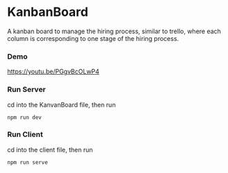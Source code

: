 # KanbanBoard

A kanban board to manage the hiring process, similar to trello, where each column is corresponding to one stage of the hiring process.

### Demo

https://youtu.be/PGgvBcOLwP4

### Run Server

cd into the KanvanBoard file, then run
```
npm run dev
```
### Run Client

cd into the client file, then run
```
npm run serve
```